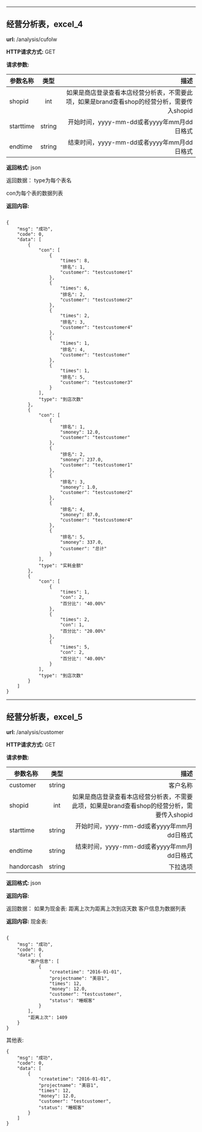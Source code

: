 
-------


## 经营分析表，excel_4

**url:** /analysis/cufolw

**HTTP请求方式:** GET

**请求参数:**

参数名称|类型|描述
---|:--:|---:
shopid|int|如果是商店登录查看本店经营分析表，不需要此项，如果是brand查看shop的经营分析，需要传入shopid
starttime|string|开始时间，yyyy-mm-dd或者yyyy年mm月dd日格式
endtime|string|结束时间，yyyy-mm-dd或者yyyy年mm月dd日格式

**返回格式:** json

返回数据：
type为每个表名

con为每个表的数据列表

**返回内容:**
```

{
    "msg": "成功",
    "code": 0,
    "data": [
        {
            "con": [
                {
                    "times": 8,
                    "排名": 1,
                    "customer": "testcustomer1"
                },
                {
                    "times": 6,
                    "排名": 2,
                    "customer": "testcustomer2"
                },
                {
                    "times": 2,
                    "排名": 3,
                    "customer": "testcustomer4"
                },
                {
                    "times": 1,
                    "排名": 4,
                    "customer": "testcustomer"
                },
                {
                    "times": 1,
                    "排名": 5,
                    "customer": "testcustomer3"
                }
            ],
            "type": "到店次数"
        },
        {
            "con": [
                {
                    "排名": 1,
                    "smoney": 12.0,
                    "customer": "testcustomer"
                },
                {
                    "排名": 2,
                    "smoney": 237.0,
                    "customer": "testcustomer1"
                },
                {
                    "排名": 3,
                    "smoney": 1.0,
                    "customer": "testcustomer2"
                },
                {
                    "排名": 4,
                    "smoney": 87.0,
                    "customer": "testcustomer4"
                },
                {
                    "排名": 5,
                    "smoney": 337.0,
                    "customer": "总计"
                }
            ],
            "type": "实耗金额"
        },
        {
            "con": [
                {
                    "times": 1,
                    "con": 2,
                    "百分比": "40.00%"
                },
                {
                    "times": 2,
                    "con": 1,
                    "百分比": "20.00%"
                },
                {
                    "times": 5,
                    "con": 2,
                    "百分比": "40.00%"
                }
            ],
            "type": "到店次数"
        }
    ]
}

```


-------

## 经营分析表，excel_5

**url:** /analysis/customer

**HTTP请求方式:** GET

**请求参数:**

参数名称|类型|描述
---|:--:|---:
customer|string|客户名称
shopid|int|如果是商店登录查看本店经营分析表，不需要此项，如果是brand查看shop的经营分析，需要传入shopid
starttime|string|开始时间，yyyy-mm-dd或者yyyy年mm月dd日格式
endtime|string|结束时间，yyyy-mm-dd或者yyyy年mm月dd日格式
handorcash|string|下拉选项

**返回格式:** json

**返回内容:**

返回数据：
如果为现金表:
距离上次为距离上次到店天数
客户信息为数据列表

**返回内容:**
现金表:
```

{
    "msg": "成功",
    "code": 0,
    "data": {
        "客户信息": [
            {
                "createtime": "2016-01-01",
                "projectname": "美容1",
                "times": 12,
                "money": 12.0,
                "customer": "testcustomer",
                "status": "睡眠客"
            }
        ],
        "距离上次": 1409
    }
}
```

其他表:
```
{
    "msg": "成功",
    "code": 0,
    "data": [
        {
            "createtime": "2016-01-01",
            "projectname": "美容1",
            "times": 12,
            "money": 12.0,
            "customer": "testcustomer",
            "status": "睡眠客"
        }
    ]
}
```



